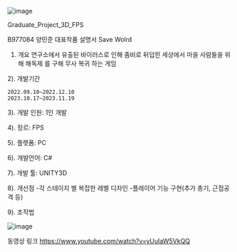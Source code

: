 ![image](https://github.com/juneisjune/Graduate_Project_3D_FPS/assets/96441874/5416e7d7-292f-4343-8296-eac5680ca204)

 Graduate_Project_3D_FPS
 

B977084 양민준 대표작품 설명서
Save Wolrd
1) 개요 
      연구소에서 유출된 바이러스로 인해 좀비로
      뒤덥힌 세상에서 마을 사람들을 위해 해독제
      를 구해 무사 복귀 하는 게임
   
2). 개발기간 


    2022.09.10~2022.12.10
    2023.10.17~2023.11.19
    
3). 개발 인원: 1인 개발

4). 장르: FPS

5). 플랫폼: PC

6). 개발언어: C#

7). 개발 툴: UNITY3D

8). 개선점 
    -각 스테이지 별 복잡한 레벨 디자인 
       -플레이어 기능 구현(추가 총기, 근접공격 등)

9). 조작법

![image](https://github.com/juneisjune/Graduate_Project_3D_FPS/assets/96441874/ae3449be-fe78-491a-9cc8-68fbd99cb670)





동영상 링크
https://www.youtube.com/watch?v=yUuIaW5VkQQ

